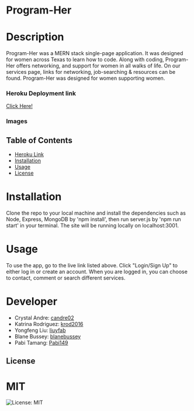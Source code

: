# Program-Her

# Description
Program-Her was a MERN stack single-page application. It was designed for women across Texas to learn how to code. Along with coding, Program-Her offers networking, and support for women in all walks of life. On our services page, links for networking, job-searching & resources can be found. Program-Her was designed for women supporting women. 

### Heroku Deployment link
[Click Here!](https://programher2.herokuapp.com/)

### Images


## Table of Contents
* [Heroku Link](https://programher2.herokuapp.com/)
* [Installation](#installation)
* [Usage](#usage)
* [License](#license)

# Installation
Clone the repo to your local machine and install the dependencies such as Node, Express, MongoDB by 'npm install', then run server.js by 'npm run start' in your terminal. The site will be running locally on localhost:3001.

# Usage
To use the app, go to the live link listed above.  Click "Login/Sign Up" to either log in or create an account. When you are logged in, you can choose to contact, comment or search different services.

# Developer
* Crystal Andre: [candre02](https://www.github.com/candre02)
* Katrina Rodriguez: [krod2016](https://www.github.com/krod2016)
* Yongfeng Liu: [liuyfab](https://www.github.com/liuyfab)
* Blane Bussey: [blanebussey](https://www.github.com/blanebussey)
* Pabi Tamang: [Pabi149](https://www.github.com/Pabi149)

## License
  # MIT
  ![License: MIT](https://img.shields.io/badge/License-MIT-yellow.svg)